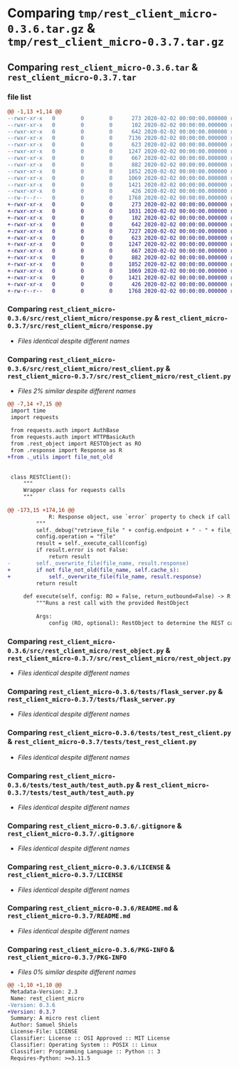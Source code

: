 # Comparing `tmp/rest_client_micro-0.3.6.tar.gz` & `tmp/rest_client_micro-0.3.7.tar.gz`

## Comparing `rest_client_micro-0.3.6.tar` & `rest_client_micro-0.3.7.tar`

### file list

```diff
@@ -1,13 +1,14 @@
--rwxr-xr-x   0        0        0      273 2020-02-02 00:00:00.000000 rest_client_micro-0.3.6/src/rest_client_micro/__init__.py
--rwxr-xr-x   0        0        0      102 2020-02-02 00:00:00.000000 rest_client_micro-0.3.6/src/rest_client_micro/basic_auth.py
--rwxr-xr-x   0        0        0      642 2020-02-02 00:00:00.000000 rest_client_micro-0.3.6/src/rest_client_micro/response.py
--rwxr-xr-x   0        0        0     7136 2020-02-02 00:00:00.000000 rest_client_micro-0.3.6/src/rest_client_micro/rest_client.py
--rwxr-xr-x   0        0        0      623 2020-02-02 00:00:00.000000 rest_client_micro-0.3.6/src/rest_client_micro/rest_object.py
--rwxr-xr-x   0        0        0     1247 2020-02-02 00:00:00.000000 rest_client_micro-0.3.6/tests/flask_server.py
--rwxr-xr-x   0        0        0      667 2020-02-02 00:00:00.000000 rest_client_micro-0.3.6/tests/test_rest_client.py
--rwxr-xr-x   0        0        0      882 2020-02-02 00:00:00.000000 rest_client_micro-0.3.6/tests/test_auth/test_auth.py
--rwxr-xr-x   0        0        0     1852 2020-02-02 00:00:00.000000 rest_client_micro-0.3.6/.gitignore
--rwxr-xr-x   0        0        0     1069 2020-02-02 00:00:00.000000 rest_client_micro-0.3.6/LICENSE
--rwxr-xr-x   0        0        0     1421 2020-02-02 00:00:00.000000 rest_client_micro-0.3.6/README.md
--rwxr-xr-x   0        0        0      426 2020-02-02 00:00:00.000000 rest_client_micro-0.3.6/pyproject.toml
--rw-r--r--   0        0        0     1768 2020-02-02 00:00:00.000000 rest_client_micro-0.3.6/PKG-INFO
+-rwxr-xr-x   0        0        0      273 2020-02-02 00:00:00.000000 rest_client_micro-0.3.7/src/rest_client_micro/__init__.py
+-rwxr-xr-x   0        0        0     1031 2020-02-02 00:00:00.000000 rest_client_micro-0.3.7/src/rest_client_micro/_utils.py
+-rwxr-xr-x   0        0        0      102 2020-02-02 00:00:00.000000 rest_client_micro-0.3.7/src/rest_client_micro/basic_auth.py
+-rwxr-xr-x   0        0        0      642 2020-02-02 00:00:00.000000 rest_client_micro-0.3.7/src/rest_client_micro/response.py
+-rwxr-xr-x   0        0        0     7227 2020-02-02 00:00:00.000000 rest_client_micro-0.3.7/src/rest_client_micro/rest_client.py
+-rwxr-xr-x   0        0        0      623 2020-02-02 00:00:00.000000 rest_client_micro-0.3.7/src/rest_client_micro/rest_object.py
+-rwxr-xr-x   0        0        0     1247 2020-02-02 00:00:00.000000 rest_client_micro-0.3.7/tests/flask_server.py
+-rwxr-xr-x   0        0        0      667 2020-02-02 00:00:00.000000 rest_client_micro-0.3.7/tests/test_rest_client.py
+-rwxr-xr-x   0        0        0      882 2020-02-02 00:00:00.000000 rest_client_micro-0.3.7/tests/test_auth/test_auth.py
+-rwxr-xr-x   0        0        0     1852 2020-02-02 00:00:00.000000 rest_client_micro-0.3.7/.gitignore
+-rwxr-xr-x   0        0        0     1069 2020-02-02 00:00:00.000000 rest_client_micro-0.3.7/LICENSE
+-rwxr-xr-x   0        0        0     1421 2020-02-02 00:00:00.000000 rest_client_micro-0.3.7/README.md
+-rwxr-xr-x   0        0        0      426 2020-02-02 00:00:00.000000 rest_client_micro-0.3.7/pyproject.toml
+-rw-r--r--   0        0        0     1768 2020-02-02 00:00:00.000000 rest_client_micro-0.3.7/PKG-INFO
```

### Comparing `rest_client_micro-0.3.6/src/rest_client_micro/response.py` & `rest_client_micro-0.3.7/src/rest_client_micro/response.py`

 * *Files identical despite different names*

### Comparing `rest_client_micro-0.3.6/src/rest_client_micro/rest_client.py` & `rest_client_micro-0.3.7/src/rest_client_micro/rest_client.py`

 * *Files 2% similar despite different names*

```diff
@@ -7,14 +7,15 @@
 import time
 import requests
 
 from requests.auth import AuthBase
 from requests.auth import HTTPBasicAuth
 from .rest_object import RESTObject as RO
 from .response import Response as R
+from ._utils import file_not_old
 
 
 class RESTClient():
     """
     Wrapper class for requests calls
     """
 
@@ -173,15 +174,16 @@
             R: Response object, use `error` property to check if call was successful
         """
         self._debug("retrieve_file " + config.endpoint + " - " + file_name)
         config.operation = "file"
         result = self._execute_call(config)
         if result.error is not False:
             return result
-        self._overwrite_file(file_name, result.response)
+        if not file_not_old(file_name, self.cache_s):
+            self._overwrite_file(file_name, result.response)
         return result
 
     def execute(self, config: RO = False, return_outbound=False) -> R:
         """Runs a rest call with the provided RestObject
 
         Args:
             config (RO, optional): RestObject to determine the REST call,
```

### Comparing `rest_client_micro-0.3.6/src/rest_client_micro/rest_object.py` & `rest_client_micro-0.3.7/src/rest_client_micro/rest_object.py`

 * *Files identical despite different names*

### Comparing `rest_client_micro-0.3.6/tests/flask_server.py` & `rest_client_micro-0.3.7/tests/flask_server.py`

 * *Files identical despite different names*

### Comparing `rest_client_micro-0.3.6/tests/test_rest_client.py` & `rest_client_micro-0.3.7/tests/test_rest_client.py`

 * *Files identical despite different names*

### Comparing `rest_client_micro-0.3.6/tests/test_auth/test_auth.py` & `rest_client_micro-0.3.7/tests/test_auth/test_auth.py`

 * *Files identical despite different names*

### Comparing `rest_client_micro-0.3.6/.gitignore` & `rest_client_micro-0.3.7/.gitignore`

 * *Files identical despite different names*

### Comparing `rest_client_micro-0.3.6/LICENSE` & `rest_client_micro-0.3.7/LICENSE`

 * *Files identical despite different names*

### Comparing `rest_client_micro-0.3.6/README.md` & `rest_client_micro-0.3.7/README.md`

 * *Files identical despite different names*

### Comparing `rest_client_micro-0.3.6/PKG-INFO` & `rest_client_micro-0.3.7/PKG-INFO`

 * *Files 0% similar despite different names*

```diff
@@ -1,10 +1,10 @@
 Metadata-Version: 2.3
 Name: rest_client_micro
-Version: 0.3.6
+Version: 0.3.7
 Summary: A micro rest client
 Author: Samuel Shiels
 License-File: LICENSE
 Classifier: License :: OSI Approved :: MIT License
 Classifier: Operating System :: POSIX :: Linux
 Classifier: Programming Language :: Python :: 3
 Requires-Python: >=3.11.5
```

